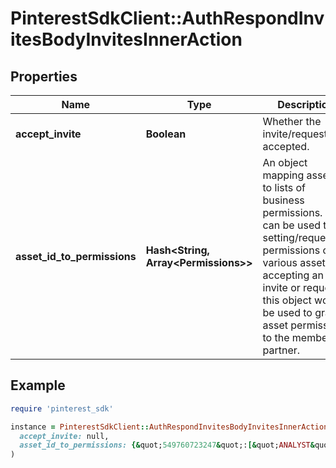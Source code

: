 # PinterestSdkClient::AuthRespondInvitesBodyInvitesInnerAction

## Properties

| Name | Type | Description | Notes |
| ---- | ---- | ----------- | ----- |
| **accept_invite** | **Boolean** | Whether the invite/request is accepted. |  |
| **asset_id_to_permissions** | **Hash&lt;String, Array&lt;Permissions&gt;&gt;** | An object mapping asset ids to lists of business permissions. This can be used to setting/requesting permissions on various assets. If accepting an invite or request, this object would be used to grant asset permissions to the member or partner.  | [optional] |

## Example

```ruby
require 'pinterest_sdk'

instance = PinterestSdkClient::AuthRespondInvitesBodyInvitesInnerAction.new(
  accept_invite: null,
  asset_id_to_permissions: {&quot;549760723247&quot;:[&quot;ANALYST&quot;],&quot;549760723248&quot;:[&quot;ANALYST&quot;,&quot;ADMIN&quot;],&quot;809944451643622187&quot;:[&quot;PROFILE_PUBLISHER&quot;]}
)
```

